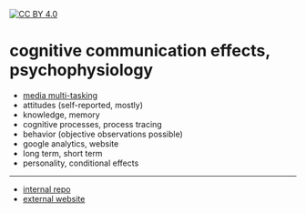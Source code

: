 [![CC BY 4.0][cc-by-shield]][cc-by]

[cc-by]: http://creativecommons.org/licenses/by/4.0/
[cc-by-image]: https://i.creativecommons.org/l/by/4.0/88x31.png
[cc-by-shield]: https://img.shields.io/badge/License-CC%20BY%204.0-lightgrey.svg

# cognitive communication effects, psychophysiology

- [media multi-tasking](https://nils-holmberg.github.io/cce-psy/web/mmt/)
- attitudes (self-reported, mostly)
- knowledge, memory
- cognitive processes, process tracing
- behavior (objective observations possible)
- google analytics, website
- long term, short term
- personality, conditional effects

---

- [internal repo](https://github.com/nils-holmberg/cce-psy)
- [external website](https://nils-holmberg.github.io/cce-psy/)



